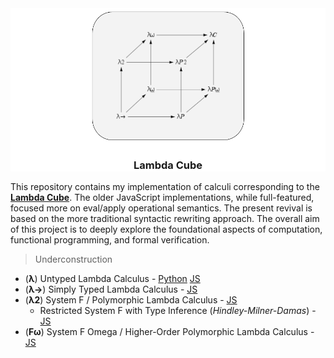 <div align="center" style="background-color:white"/>
<img src="./LambdaCube.png" height="215em" width="250em"/>

### Lambda Cube

</div>

This repository contains my implementation of calculi corresponding to the [**Lambda Cube**](https://en.wikipedia.org/wiki/Lambda_cube). The older JavaScript implementations, while full-featured, focused more on eval/apply operational semantics. The present revival is based on the more traditional syntactic rewriting approach. The overall aim of this project is to deeply explore the foundational aspects of computation, functional programming, and formal verification.

> Underconstruction

* (**λ**) Untyped Lambda Calculus - [Python](https://github.com/archanpatkar/lambdacube/blob/main/ulc) [JS](https://github.com/archanpatkar/ulc)
* (**λ→**) Simply Typed Lambda Calculus - [JS](https://github.com/archanpatkar/styla)
* (**λ2**) System F / Polymorphic Lambda Calculus - [JS](https://github.com/archanpatkar/systemF)
  * Restricted System F with Type Inference (*Hindley-Milner-Damas*) - [JS](https://github.com/archanpatkar/hml)
* (**Fω**) System F Omega / Higher-Order Polymorphic Lambda Calculus - [JS](https://github.com/archanpatkar/omega)
